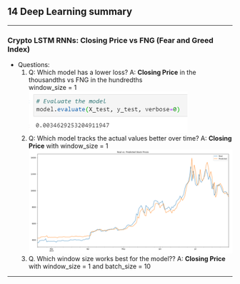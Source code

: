 ## 14 Deep Learning summary
---
### Crypto LSTM RNNs: Closing Price vs FNG (Fear and Greed Index)
* Questions:
    1.  Q: Which model has a lower loss?
        A: **Closing Price** in the thousandths vs FNG in the hundredths\
            window_size = 1\
             ![Loss](closing_price.window_size=1.PNG)
    2.  Q: Which model tracks the actual values better over time?
        A: **Closing Price** with window_size = 1
            ![Plot](closing_price.prediction.PNG)
    3.  Q. Which window size works best for the model??
        A: **Closing Price** with window_size = 1 and batch_size = 10
---